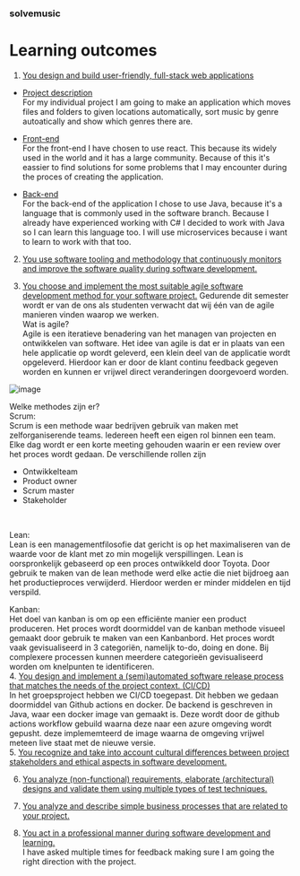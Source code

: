 ### solvemusic

# Learning outcomes

1. [You design and build user-friendly, full-stack web applications]()
- [Project description]()<br />
For my individual project I am going to make an application which moves files and folders to given locations automatically, sort music by genre autoatically and show which genres there are. 

 - [Front-end]()<br />
 For the front-end I have chosen to use react. This because its widely used in the world and it has a large community. Because of this it's eassier to find solutions for some problems that I may encounter during the proces of creating the application.
 - [Back-end]()<br />
 For the back-end of the application I chose to use Java, because it's a language that is commonly used in the software branch. Because I already have experienced working with C# I decided to work with Java so I can learn this language too. I will use microservices because i want to learn to work with that too. 
2. [You use software tooling and methodology that continuously monitors and improve the software quality during software development.]()<br />

3. [You choose and implement the most suitable agile software development method for your software project.]()
Gedurende dit semester wordt er van de ons als studenten verwacht dat wij één van de agile manieren vinden waarop we werken.<br />
Wat is agile?<br />
Agile is een iteratieve benadering van het managen van projecten en ontwikkelen van software. Het idee van agile is dat er in plaats van een hele applicatie op wordt geleverd, een klein deel van de applicatie wordt opgeleverd. Hierdoor kan er door de klant continu feedback gegeven worden en kunnen er vrijwel direct veranderingen doorgevoerd worden.
 
 ![image](https://user-images.githubusercontent.com/55428530/196798478-f5067dc6-e8c5-4064-aef1-e5029548b4f0.png)

 
Welke methodes zijn er?<br />
Scrum:<br />
Scrum is een methode waar bedrijven gebruik van maken met zelforganiserende teams. Iedereen heeft een eigen rol binnen een team. Elke dag wordt er een korte meeting gehouden waarin er een review over het proces wordt gedaan. De verschillende rollen zijn 
-	Ontwikkelteam
-	Product owner
-	Scrum master
-	Stakeholder
<br />

Lean:<br />
Lean is een managementfilosofie dat gericht is op het maximaliseren van de waarde voor de klant met zo min mogelijk verspillingen. Lean is oorspronkelijk gebaseerd op een proces ontwikkeld door Toyota. Door gebruik te maken van de lean methode werd elke actie die niet bijdroeg aan het productieproces verwijderd. Hierdoor werden er minder middelen en tijd verspild.


Kanban:<br />
Het doel van kanban is om op een efficiënte manier een product produceren. Het proces wordt doormiddel van de kanban methode visueel gemaakt door gebruik te maken van een Kanbanbord. Het proces wordt vaak gevisualiseerd in 3 categoriën, namelijk to-do, doing en done. Bij complexere processen kunnen meerdere categorieën gevisualiseerd worden om knelpunten te identificeren.<br />
4. [You design and implement a (semi)automated software release process that matches the needs of the project context. (CI/CD)]()<br />
In het groepsproject hebben we CI/CD toegepast. Dit hebben we gedaan doormiddel van Github actions en docker. De backend is geschreven in Java, waar een docker image van gemaakt is. Deze wordt door de github actions workflow gebuild waarna deze naar een azure omgeving wordt gepusht. deze implememteerd de image waarna de omgeving vrijwel meteen live staat met de nieuwe versie.<br />
5. [You recognize and take into account cultural differences between project stakeholders and ethical aspects in software development.]()

6. [You analyze (non-functional) requirements, elaborate (architectural) designs and validate them using multiple types of test techniques.]()

7. [You analyze and describe simple business processes that are related to your project.]()

8. [You act in a professional manner during software development and learning.]()<br />
I have asked multiple times for feedback making sure I am going the right direction with the project.
